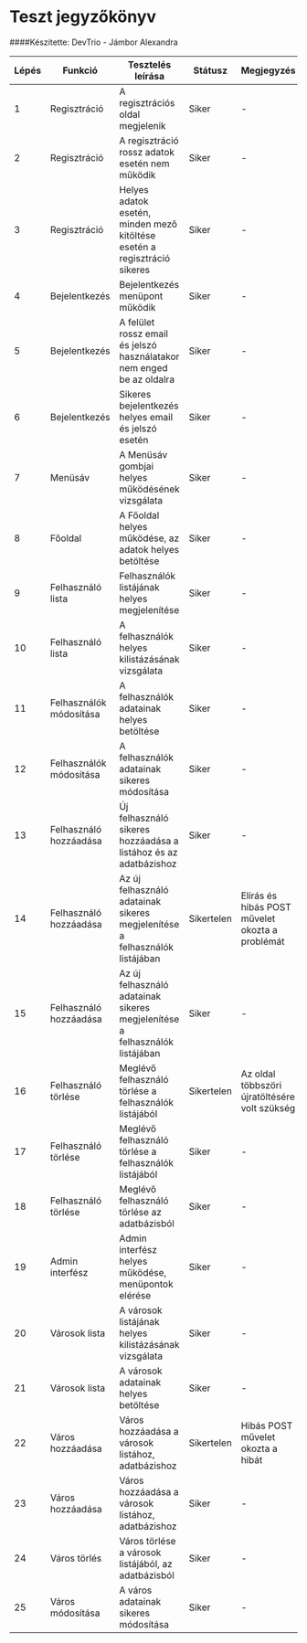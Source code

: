 # Teszt jegyzőkönyv
####Készítette: DevTrio - Jámbor Alexandra

Lépés | Funkció | Tesztelés leírása | Státusz | Megjegyzés | Aláírás | Időpont
--- | --- | --- | --- | --- | --- | --- 
1 | Regisztráció | A regisztrációs oldal megjelenik | Siker | - | Jámbor Alexandra | 2020.12.08
2 | Regisztráció | A regisztráció rossz adatok esetén nem működik | Siker | - | Jámbor Alexandra | 2020.12.08
3 | Regisztráció | Helyes adatok esetén, minden mező kitöltése esetén a regisztráció sikeres | Siker | - | Jámbor Alexandra | 2020.12.08
4 | Bejelentkezés | Bejelentkezés menüpont működik | Siker | - | Jámbor Alexandra | 2020.12.08
5 | Bejelentkezés | A felület rossz email és jelszó használatakor nem enged be az oldalra | Siker | - | Jámbor Alexandra | 2020.12.08
6 | Bejelentkezés | Sikeres bejelentkezés helyes email és jelszó esetén | Siker | - | Jámbor Alexandra | 2020.12.08
7 | Menüsáv | A Menüsáv gombjai helyes működésének vizsgálata | Siker | - | Jámbor Alexandra | 2020.12.08
8 | Főoldal | A Főoldal helyes működése, az adatok helyes betöltése | Siker | - | Jámbor Alexandra | 2020.12.08
9 | Felhasználó lista | Felhasználók listájának helyes megjelenítése | Siker | - | Jámbor Alexandra | 2020.12.08
10 | Felhasználó lista | A felhasználók helyes kilistázásának vizsgálata | Siker | - | Jámbor Alexandra | 2020.12.08
11 | Felhasználók módosítása | A felhasználók adatainak helyes betöltése | Siker | - | Jámbor Alexandra | 2020.12.08
12 | Felhasználók módosítása | A felhasználók adatainak sikeres módosítása | Siker | - | Jámbor Alexandra | 2020.12.08
13 | Felhasználó hozzáadása | Új felhasználó sikeres hozzáadása a listához és az adatbázishoz | Siker | - | Jámbor Alexandra | 2020.12.08
14 | Felhasználó hozzáadása | Az új felhasználó adatainak sikeres megjelenítése a felhasználók listájában | Sikertelen | Elírás és hibás POST művelet okozta a problémát | Jámbor Alexandra | 2020.12.08
15 | Felhasználó hozzáadása | Az új felhasználó adatainak sikeres megjelenítése a felhasználók listájában | Siker | - | Jámbor Alexandra | 2020.12.08
16 | Felhasználó törlése | Meglévő felhasználó törlése a felhasználók listájából | Sikertelen | Az oldal többszöri újratöltésére volt szükség | Jámbor Alexandra | 2020.12.08
17 | Felhasználó törlése | Meglévő felhasználó törlése a felhasználók listájából | Siker | - | Jámbor Alexandra | 2020.12.08
18 | Felhasználó törlése | Meglévő felhasználó törlése az adatbázisból | Siker | - | Jámbor Alexandra | 2020.12.08
19 | Admin interfész | Admin interfész helyes működése, menüpontok elérése | Siker | - | Jámbor Alexandra | 2020.12.09
20 | Városok lista | A városok listájának helyes kilistázásának vizsgálata | Siker | - | Jámbor Alexandra | 2020.12.09
21 | Városok lista | A városok adatainak helyes betöltése | Siker | - | Jámbor Alexandra | 2020.12.09
22 | Város hozzáadása | Város hozzáadása a városok listához, adatbázishoz | Sikertelen | Hibás POST művelet okozta a hibát | Jámbor Alexandra | 2020.12.09
23 | Város hozzáadása | Város hozzáadása a városok listához, adatbázishoz | Siker | - | Jámbor Alexandra | 2020.12.09
24 | Város törlés | Város törlése a városok listájából, az adatbázisból | Siker | - | Jámbor Alexandra | 2020.12.09
25 | Város módosítása | A város adatainak sikeres módosítása | Siker | - | Jámbor Alexandra | 2020.12.09
